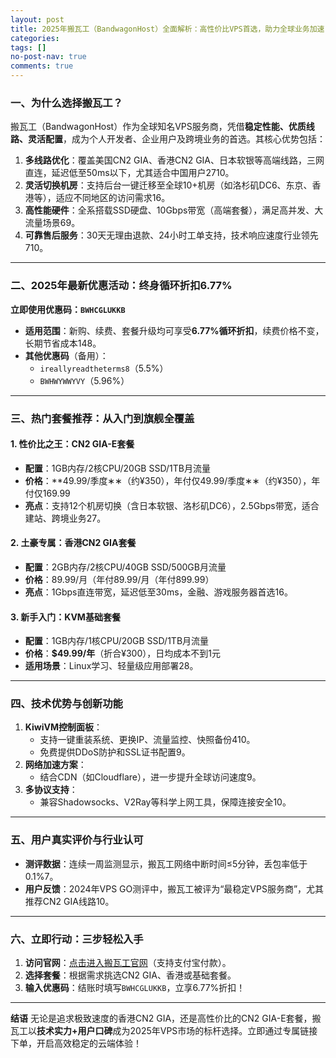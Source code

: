 ```yaml
---
layout: post
title: 2025年搬瓦工（BandwagonHost）全面解析：高性价比VPS首选，助力全球业务加速
categories: 
tags: []
no-post-nav: true
comments: true
---
```


### 一、为什么选择搬瓦工？

搬瓦工（BandwagonHost）作为全球知名VPS服务商，凭借**稳定性能、优质线路、灵活配置**，成为个人开发者、企业用户及跨境业务的首选。其核心优势包括：

1. **多线路优化**：覆盖美国CN2 GIA、香港CN2 GIA、日本软银等高端线路，三网直连，延迟低至50ms以下，尤其适合中国用户2710。
2. **灵活切换机房**：支持后台一键迁移至全球10+机房（如洛杉矶DC6、东京、香港等），适应不同地区的访问需求16。
3. **高性能硬件**：全系搭载SSD硬盘、10Gbps带宽（高端套餐），满足高并发、大流量场景69。
4. **可靠售后服务**：30天无理由退款、24小时工单支持，技术响应速度行业领先710。

------

### 二、2025年最新优惠活动：终身循环折扣6.77%

**立即使用优惠码：`BWHCGLUKKB`**

- **适用范围**：新购、续费、套餐升级均可享受**6.77%循环折扣**，续费价格不变，长期节省成本148。
- **其他优惠码**（备用）：
  - `ireallyreadtheterms8`（5.5%）
  - `BWHWYWWYVY`（5.96%）

------

### 三、热门套餐推荐：从入门到旗舰全覆盖

#### 1. **性价比之王：CN2 GIA-E套餐**

- **配置**：1GB内存/2核CPU/20GB SSD/1TB月流量
- **价格**：**49.99/季度∗∗（约¥350），年付仅49.99/季度∗∗（约¥350），年付仅169.99
- **亮点**：支持12个机房切换（含日本软银、洛杉矶DC6），2.5Gbps带宽，适合建站、跨境业务27。

#### 2. **土豪专属：香港CN2 GIA套餐**

- **配置**：2GB内存/2核CPU/40GB SSD/500GB月流量
- **价格**：89.99/月（年付89.99/月（年付899.99）
- **亮点**：1Gbps直连带宽，延迟低至30ms，金融、游戏服务器首选16。

#### 3. **新手入门：KVM基础套餐**

- **配置**：1GB内存/1核CPU/20GB SSD/1TB月流量
- **价格**：**$49.99/年**（折合¥300），日均成本不到1元
- **适用场景**：Linux学习、轻量级应用部署28。

------

### 四、技术优势与创新功能

1. **KiwiVM控制面板**：
   - 支持一键重装系统、更换IP、流量监控、快照备份410。
   - 免费提供DDoS防护和SSL证书配置9。
2. **网络加速方案**：
   - 结合CDN（如Cloudflare），进一步提升全球访问速度9。
3. **多协议支持**：
   - 兼容Shadowsocks、V2Ray等科学上网工具，保障连接安全10。

------

### 五、用户真实评价与行业认可

- **测评数据**：连续一周监测显示，搬瓦工网络中断时间≤5分钟，丢包率低于0.1%7。
- **用户反馈**：2024年VPS GO测评中，搬瓦工被评为“最稳定VPS服务商”，尤其推荐CN2 GIA线路10。

------

### 六、立即行动：三步轻松入手

1. **访问官网**：[点击进入搬瓦工官网](https://bandwagonhost.com/aff.php?aff=35616)（支持支付宝付款）。
2. **选择套餐**：根据需求挑选CN2 GIA、香港或基础套餐。
3. **输入优惠码**：结账时填写`BWHCGLUKKB`，立享6.77%折扣！

------

**结语**
无论是追求极致速度的香港CN2 GIA，还是高性价比的CN2 GIA-E套餐，搬瓦工以**技术实力+用户口碑**成为2025年VPS市场的标杆选择。立即通过专属链接下单，开启高效稳定的云端体验！
